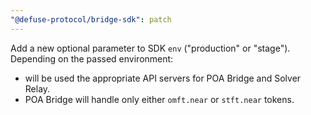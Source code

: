 ```yaml
---
"@defuse-protocol/bridge-sdk": patch
---
```


Add a new optional parameter to SDK `env` ("production" or "stage"). Depending on the passed environment:
- will be used the appropriate API servers for POA Bridge and Solver Relay.
- POA Bridge will handle only either `omft.near` or `stft.near` tokens.
